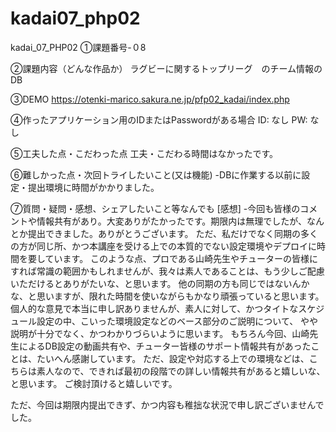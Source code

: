 # kadai07_php02
kadai_07_PHP02
①課題番号-０8

②課題内容（どんな作品か）
ラグビーに関するトップリーグ　のチーム情報のDB

③DEMO
https://otenki-marico.sakura.ne.jp/pfp02_kadai/index.php

④作ったアプリケーション用のIDまたはPasswordがある場合
ID: なし
PW: なし

⑤工夫した点・こだわった点
工夫・こだわる時間はなかったです。

⑥難しかった点・次回トライしたいこと(又は機能)
-DBに作業する以前に設定・提出環境に時間がかかりました。

⑦質問・疑問・感想、シェアしたいこと等なんでも
[感想] -今回も皆様のコメントや情報共有があり。大変ありがたかったです。期限内は無理でしたが、なんとか提出できました。ありがとうございます。
ただ、私だけでなく同期の多くの方が同じ所、かつ本講座を受ける上での本質的でない設定環境やデプロイに時間を要しています。
このような点、プロである山崎先生やチューターの皆様にすれば常識の範囲かもしれませんが、我々は素人であることは、もう少しご配慮いただけるとありがたいな、と思います。
他の同期の方も同じではないんかな、と思いますが、限れた時間を使いながらもかなり頑張っていると思います。
個人的な意見で本当に申し訳ありませんが、素人に対して、かつタイトなスケジュール設定の中、こいった環境設定などのベース部分のご説明について、
やや説明が十分でなく、かつわかりづらいように思います。
もちろん今回、山崎先生によるDB設定の動画共有や、チューター皆様のサポート情報共有があったことは、たいへん感謝しています。
ただ、設定や対応する上での環境などは、こちらは素人なので、できれば最初の段階での詳しい情報共有があると嬉しいな、と思います。
ご検討頂けると嬉しいです。

ただ、今回は期限内提出できず、かつ内容も稚拙な状況で申し訳ございませんでした。

